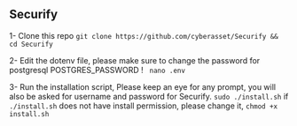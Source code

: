 ## Securify

1- Clone this repo
```git clone https://github.com/cyberasset/Securify && cd Securify```

2- Edit the dotenv file, please make sure to change the password for postgresql POSTGRES_PASSWORD !
``` nano .env```

3- Run the installation script, Please keep an eye for any prompt, you will also be asked for username and password for Securify.
```sudo ./install.sh```
if ```./install.sh``` does not have install permission, please change it, ```chmod +x install.sh```
